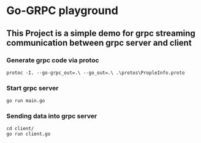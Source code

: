 # Go-GRPC playground
This Project is a simple demo for grpc streaming communication between grpc server and client
---

### Generate grpc code via protoc
```
protoc -I. --go-grpc_out=.\ --go_out=.\ .\protos\PropleInfo.proto
```

### Start grpc server
```
go run main.go
```

### Sending data into grpc server
```
cd client/
go run client.go
```
